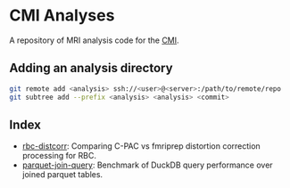 # CMI Analyses

A repository of MRI analysis code for the
[CMI](https://childmind.org/science/advancing-methods/computational-neuroimaging-lab/).


## Adding an analysis directory

```sh
git remote add <analysis> ssh://<user>@<server>:/path/to/remote/repo
git subtree add --prefix <analysis> <analysis> <commit>
```

## Index

- [rbc-distcorr](rbc-distcorr/): Comparing C-PAC vs fmriprep
  distortion correction processing for RBC.
- [parquet-join-query](parquet-join-query/): Benchmark of DuckDB
  query performance over joined parquet tables.

